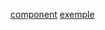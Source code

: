 [component](https://github.com/pbayer8/aframe-glsl-component)
[exemple](https://aframe.io/aframe/examples/test/shaders/)